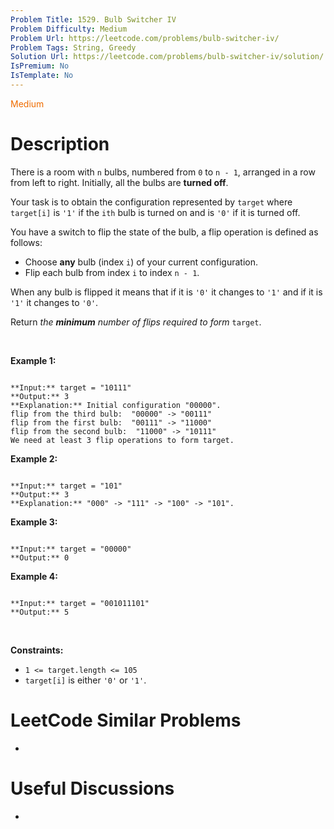 ```yaml
---
Problem Title: 1529. Bulb Switcher IV
Problem Difficulty: Medium
Problem Url: https://leetcode.com/problems/bulb-switcher-iv/
Problem Tags: String, Greedy
Solution Url: https://leetcode.com/problems/bulb-switcher-iv/solution/
IsPremium: No
IsTemplate: No
---
```


<span style="color: rgb(239, 108, 0);">Medium</span>

# Description

There is a room with `n` bulbs, numbered from `0` to `n - 1`, arranged in a row from left to right. Initially, all the bulbs are **turned off**.


Your task is to obtain the configuration represented by `target` where `target[i]` is `'1'` if the `ith` bulb is turned on and is `'0'` if it is turned off.


You have a switch to flip the state of the bulb, a flip operation is defined as follows:


* Choose **any** bulb (index `i`) of your current configuration.
* Flip each bulb from index `i` to index `n - 1`.


When any bulb is flipped it means that if it is `'0'` it changes to `'1'` and if it is `'1'` it changes to `'0'`.


Return *the **minimum** number of flips required to form* `target`.


 


**Example 1:**



```

**Input:** target = "10111"
**Output:** 3
**Explanation:** Initial configuration "00000".
flip from the third bulb:  "00000" -> "00111"
flip from the first bulb:  "00111" -> "11000"
flip from the second bulb:  "11000" -> "10111"
We need at least 3 flip operations to form target.
```

**Example 2:**



```

**Input:** target = "101"
**Output:** 3
**Explanation:** "000" -> "111" -> "100" -> "101".

```

**Example 3:**



```

**Input:** target = "00000"
**Output:** 0

```

**Example 4:**



```

**Input:** target = "001011101"
**Output:** 5

```

 


**Constraints:**


* `1 <= target.length <= 105`
* `target[i]` is either `'0'` or `'1'`.




# LeetCode Similar Problems

- []()

# Useful Discussions

- []()
